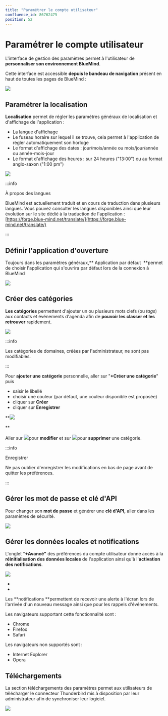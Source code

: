 ```yaml
---
title: "Paramétrer le compte utilisateur"
confluence_id: 86762475
position: 52
---
```

# Paramétrer le compte utilisateur


L'interface de gestion des paramètres permet à l'utilisateur de **personnaliser son environnement BlueMind**.

Cette interface est accessible **depuis le bandeau de navigation** présent en haut de toutes les pages de BlueMind :

![](../attachments/86762475/86764366.png)


## Paramétrer la localisation

**Localisation** permet de régler les paramètres généraux de localisation et d'affichage de l'application :

- La langue d'affichage
- Le fuseau horaire sur lequel il se trouve, cela permet à l'application de régler automatiquement son horloge
- Le format d'affichage des dates : jour/mois/année ou mois/jour/année ou année-mois-jour
- Le format d'affichage des heures : sur 24 heures ("13:00") ou au format anglo-saxon ("1:00 pm")


![](../attachments/86762475/86764365.png)


:::info

À propos des langues

BlueMind est actuellement traduit et en cours de traduction dans plusieurs langues. Vous pouvez consulter les langues disponibles ainsi que leur évolution sur le site dédié à la traduction de l'application : [https://forge.blue-mind.net/translate/](https://forge.blue-mind.net/translate/)

:::


## Définir l'application d'ouverture

Toujours dans les paramètres généraux,** Application par défaut  **permet de choisir l'application qui s'ouvrira par défaut lors de la connexion à BlueMind

![](../attachments/86762475/86764364.png)


## Créer des catégories

**Les catégories** permettent d'ajouter un ou plusieurs mots clefs (ou *tags*) aux contacts et événements d'agenda afin de **pouvoir les classer et les retrouver** rapidement.

![](../attachments/86762475/86764363.png)


:::info

Les catégories de domaines, créées par l'administrateur, ne sont pas modifiables.

:::


Pour **ajouter une catégorie** personnelle, aller sur "**+Créer une catégorie**" puis

- saisir le libellé
- choisir une couleur (par défaut, une couleur disponible est proposée)
- cliquer sur **Créer**
- cliquer sur **Enregistrer**


**![](../attachments/86762475/86764362.png)


**


Aller sur ![](../attachments/86762475/86764359.png)pour **modifier** et sur ![](../attachments/86762475/86764358.png)pour **supprimer** une catégorie.


:::info

Enregistrer

Ne pas oublier d'enregistrer les modifications en bas de page avant de quitter les préférences.

:::

## Gérer les mot de passe et clé d'API

Pour changer son **mot de passe** et générer une **clé d'API,** aller dans les paramètres de sécurité.

![](../attachments/86762475/86764357.png)


## Gérer les données locales et notifications

L'onglet "**+Avancé"** des préférences du compte utilisateur donne accès à la **réinitialisation des données locales** de l'application ainsi qu'à l'**activation des notifications**.

![](../attachments/86762475/86764356.png)

*


*

Les **notifications **permettent de recevoir une alerte à l'écran lors de l'arrivée d'un nouveau message ainsi que pour les rappels d'événements.

Les navigateurs supportant cette fonctionnalité sont :

- Chrome
- Firefox
- Safari


Les navigateurs non supportés sont :

- Internet Explorer
- Opera


## Téléchargements

La section téléchargements des paramètres permet aux utilisateurs de télécharger le connecteur Thunderbird mis à disposition par leur administrateur afin de synchroniser leur logiciel.

![](../attachments/86762475/86764355.png)


